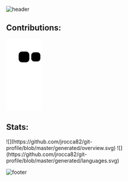 <!-- https://github.com/jstrieb/github-stats -->
<!-- https://github.com/gleich/profile_stack -->
<!-- https://github.com/abhisheknaiidu/awesome-github-profile-readme#github-actions- -->

<!-- https://github.com/kyechan99/capsule-render -->
![header](https://capsule-render.vercel.app/api?type=waving&color=timeGradient&height=250&section=header&text=Jo%20Rocca:%20blockchain%20developer&fontSize=40)

## Contributions:

![snake gif](https://github.com/jrocca82/jrocca82/blob/output/github-contribution-grid-snake.svg)

## Stats:
<p alignItems="center">
![](https://github.com/jrocca82/git-profile/blob/master/generated/overview.svg)
![](https://github.com/jrocca82/git-profile/blob/master/generated/languages.svg)
</p>

![footer](https://capsule-render.vercel.app/api?section=footer&type=waving&color=timeGradient)
